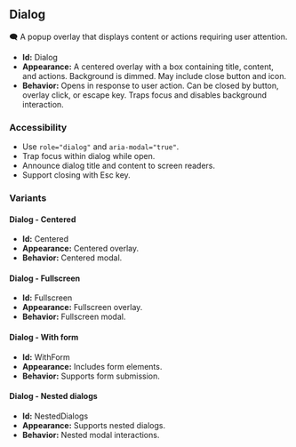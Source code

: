## Dialog
🗨️ A popup overlay that displays content or actions requiring user attention.
- **Id:** Dialog
- **Appearance:** A centered overlay with a box containing title, content, and actions. Background is dimmed. May include close button and icon.
- **Behavior:** Opens in response to user action. Can be closed by button, overlay click, or escape key. Traps focus and disables background interaction.
### Accessibility
- Use `role="dialog"` and `aria-modal="true"`.
- Trap focus within dialog while open.
- Announce dialog title and content to screen readers.
- Support closing with Esc key.

### Variants
#### Dialog - **Centered**
- **Id:** Centered
- **Appearance:** Centered overlay.
- **Behavior:** Centered modal.
#### Dialog - **Fullscreen**
- **Id:** Fullscreen
- **Appearance:** Fullscreen overlay.
- **Behavior:** Fullscreen modal.
#### Dialog - **With form**
- **Id:** WithForm
- **Appearance:** Includes form elements.
- **Behavior:** Supports form submission.
#### Dialog - **Nested dialogs**
- **Id:** NestedDialogs
- **Appearance:** Supports nested dialogs.
- **Behavior:** Nested modal interactions.
